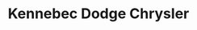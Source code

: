 ---
title: "Kennebec Dodge Chrysler"
url: /saint-georges/kennebec-dodge-chrysler/
shop: Autohaus
---